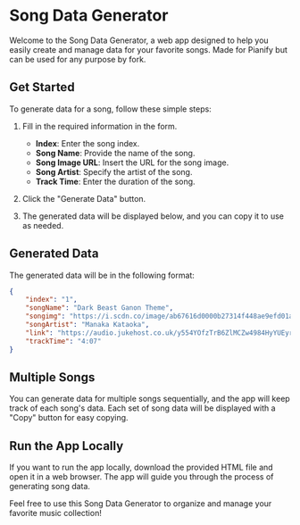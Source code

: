 # Song Data Generator

Welcome to the Song Data Generator, a web app designed to help you easily create and manage data for your favorite songs. Made for Pianify but can be used for any purpose by fork.

## Get Started

To generate data for a song, follow these simple steps:

1. Fill in the required information in the form.
   - **Index**: Enter the song index.
   - **Song Name**: Provide the name of the song.
   - **Song Image URL**: Insert the URL for the song image.
   - **Song Artist**: Specify the artist of the song.
   - **Track Time**: Enter the duration of the song.

2. Click the "Generate Data" button.

3. The generated data will be displayed below, and you can copy it to use as needed.

## Generated Data

The generated data will be in the following format:

```json
{
    "index": "1",
    "songName": "Dark Beast Ganon Theme",
    "songimg": "https://i.scdn.co/image/ab67616d0000b27314f448ae9efd01a34344c075",
    "songArtist": "Manaka Kataoka",
    "link": "https://audio.jukehost.co.uk/y554YOfzTrB6ZlMCZw4984HyYUEyrAil.mp3",
    "trackTime": "4:07"
}
```

## Multiple Songs
You can generate data for multiple songs sequentially, and the app will keep track of each song's data. Each set of song data will be displayed with a "Copy" button for easy copying.

## Run the App Locally
If you want to run the app locally, download the provided HTML file and open it in a web browser. The app will guide you through the process of generating song data.

Feel free to use this Song Data Generator to organize and manage your favorite music collection!

